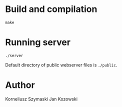 # Build and compilation

```
make
```

# Running server

```
./server
```

Default directory of public webserver files is `./public`.


# Author
Korneliusz Szymaski
Jan Kozowski